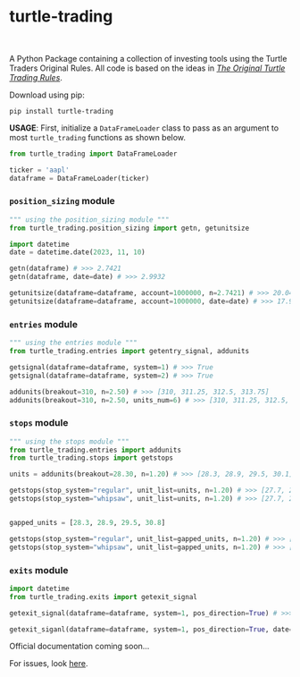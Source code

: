 # turtle-trading
<br>

A Python Package containing a collection of investing tools using the Turtle Traders Original Rules. All code is based on the ideas in [_The Original Turtle Trading Rules_](https://oxfordstrat.com/coasdfASD32/uploads/2016/01/turtle-rules.pdf). 

Download using pip:

```batch
pip install turtle-trading
```

__USAGE__: First, initialize a `DataFrameLoader` class to pass as an argument to most `turtle_trading` functions as shown below.
```python
from turtle_trading import DataFrameLoader

ticker = 'aapl'
dataframe = DataFrameLoader(ticker)
```

### `position_sizing` module
```python
""" using the position_sizing module """
from turtle_trading.position_sizing import getn, getunitsize

import datetime
date = datetime.date(2023, 11, 10)

getn(dataframe) # >>> 2.7421
getn(dataframe, date=date) # >>> 2.9932

getunitsize(dataframe=dataframe, account=1000000, n=2.7421) # >>> 20.0475
getunitsize(dataframe=dataframe, account=1000000, date=date) # >>> 17.9233
```

### `entries` module
```python
""" using the entries module """
from turtle_trading.entries import getentry_signal, addunits

getsignal(dataframe=dataframe, system=1) # >>> True
getsignal(dataframe=dataframe, system=2) # >>> True

addunits(breakout=310, n=2.50) # >>> [310, 311.25, 312.5, 313.75]
addunits(breakout=310, n=2.50, units_num=6) # >>> [310, 311.25, 312.5, 313.75, 315.0, 316.25]
```

### `stops` module
```python 
""" using the stops module """
from turtle_trading.entries import addunits
from turtle_trading.stops import getstops

units = addunits(breakout=28.30, n=1.20) # >>> [28.3, 28.9, 29.5, 30.1]

getstops(stop_system="regular", unit_list=units, n=1.20) # >>> [27.7, 27.7, 27.7, 27.7]
getstops(stop_system="whipsaw", unit_list=units, n=1.20) # >>> [27.7, 28.3, 28.9, 29.5]


gapped_units = [28.3, 28.9, 29.5, 30.8]

getstops(stop_system="regular", unit_list=gapped_units, n=1.20) # >>> [27.7, 27.7, 27.7, 28.4]
getstops(stop_system="whipsaw", unit_list=gapped_units, n=1.20) # >>> [27.7, 28.3, 28.9, 30.2]
```

### `exits` module
```python
import datetime
from turtle_trading.exits import getexit_signal

getexit_signal(dataframe=dataframe, system=1, pos_direction=True) # >>> True

getexit_siganl(dataframe=dataframe, system=1, pos_direction=True, date=datetime.date(2023, 11, 10)) # >>> False
```

Official documentation coming soon...

For issues, look [here](https://github.com/gabekutner/turtle-trading/blob/main/.github/ISSUE_TEMPLATE.md).